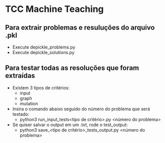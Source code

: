 # TCC Machine Teaching

## Para extrair problemas e resuluções do arquivo .pkl

- Execute depickle_problems.py
- Execute depickle_solutions.py

## Para testar todas as resoluções que foram extraídas
- Existem 3 tipos de critérios:
	- input
	- graph
	- mutation
- Insira o comando abaixo seguido do número do problema que será testado:
	- python3 run_input_tests<tipo de critério>.py <número do problema>
- Se quiser salvar o output em um .txt, rode o test_output:
	- python3 save_<tipo de critério>_tests_output.py <número do problema>
